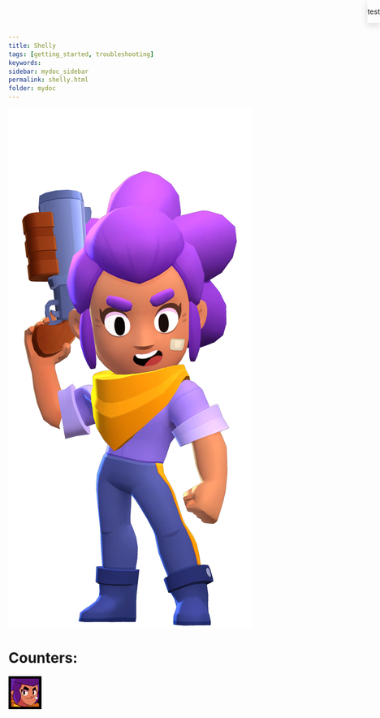 ```yaml
---
title: Shelly
tags: [getting_started, troubleshooting]
keywords:
sidebar: mydoc_sidebar
permalink: shelly.html
folder: mydoc
---
```


<script>
// Make a GET request to an API endpoint
fetch('https://api.brawlapi.com/v1/brawlers/16000000')
  .then(response => response.json()) // Parse the response as JSON
  .then(data => {
    // Do something with the data
    console.log(data);
  })
  .catch(error => {
    // Handle any errors that occur during the request
    console.error('Error:', error);
  });
</script>

![Shelly](/images/2D/Shelly_Pose.png)

<html>
    <div class="box">
        <p>test</p>
    </div>
<html>


# Counters:
![Shelly](/images/icons/shellyicon.webp)

<style>
    .box {
        box-shadow: rgba(0, 0, 0, 0.15) 0px 5px 15px 0px;
        position: absolute;
        top: 0px;
        right: 0px;
    }
</style>